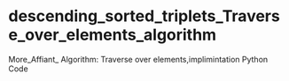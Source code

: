 # descending_sorted_triplets_Traverse_over_elements_algorithm
 More_Affiant_ Algorithm: Traverse over elements,implimintation Python Code
